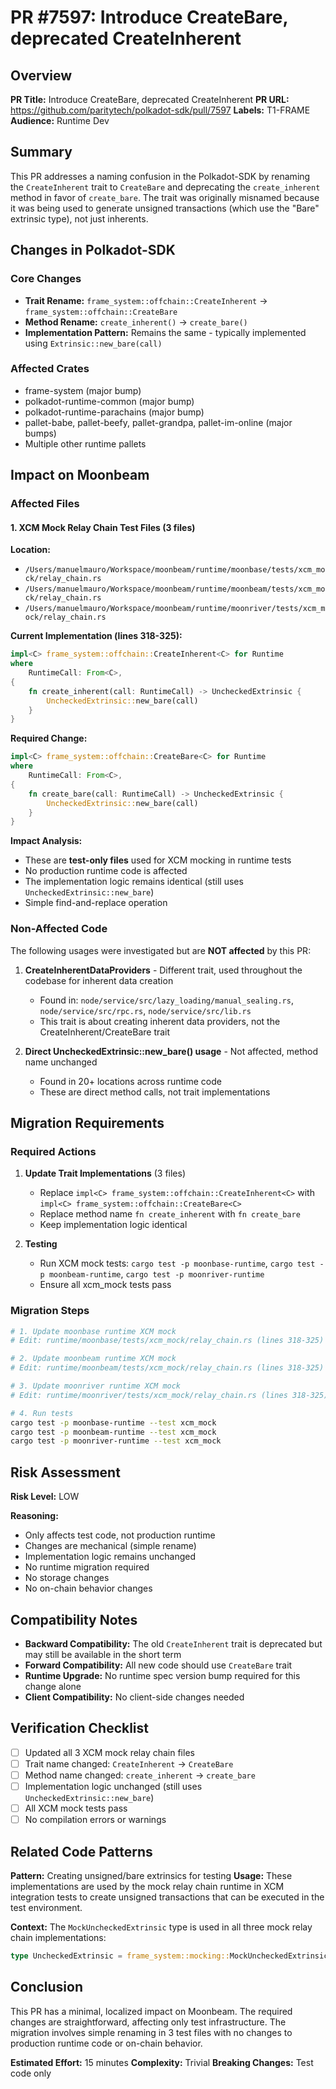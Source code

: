 # PR #7597: Introduce CreateBare, deprecated CreateInherent

## Overview
**PR Title:** Introduce CreateBare, deprecated CreateInherent
**PR URL:** https://github.com/paritytech/polkadot-sdk/pull/7597
**Labels:** T1-FRAME
**Audience:** Runtime Dev

## Summary
This PR addresses a naming confusion in the Polkadot-SDK by renaming the `CreateInherent` trait to `CreateBare` and deprecating the `create_inherent` method in favor of `create_bare`. The trait was originally misnamed because it was being used to generate unsigned transactions (which use the "Bare" extrinsic type), not just inherents.

## Changes in Polkadot-SDK

### Core Changes
- **Trait Rename:** `frame_system::offchain::CreateInherent` → `frame_system::offchain::CreateBare`
- **Method Rename:** `create_inherent()` → `create_bare()`
- **Implementation Pattern:** Remains the same - typically implemented using `Extrinsic::new_bare(call)`

### Affected Crates
- frame-system (major bump)
- polkadot-runtime-common (major bump)
- polkadot-runtime-parachains (major bump)
- pallet-babe, pallet-beefy, pallet-grandpa, pallet-im-online (major bumps)
- Multiple other runtime pallets

## Impact on Moonbeam

### Affected Files

#### 1. XCM Mock Relay Chain Test Files (3 files)
**Location:**
- `/Users/manuelmauro/Workspace/moonbeam/runtime/moonbase/tests/xcm_mock/relay_chain.rs`
- `/Users/manuelmauro/Workspace/moonbeam/runtime/moonbeam/tests/xcm_mock/relay_chain.rs`
- `/Users/manuelmauro/Workspace/moonbeam/runtime/moonriver/tests/xcm_mock/relay_chain.rs`

**Current Implementation (lines 318-325):**
```rust
impl<C> frame_system::offchain::CreateInherent<C> for Runtime
where
	RuntimeCall: From<C>,
{
	fn create_inherent(call: RuntimeCall) -> UncheckedExtrinsic {
		UncheckedExtrinsic::new_bare(call)
	}
}
```

**Required Change:**
```rust
impl<C> frame_system::offchain::CreateBare<C> for Runtime
where
	RuntimeCall: From<C>,
{
	fn create_bare(call: RuntimeCall) -> UncheckedExtrinsic {
		UncheckedExtrinsic::new_bare(call)
	}
}
```

**Impact Analysis:**
- These are **test-only files** used for XCM mocking in runtime tests
- No production runtime code is affected
- The implementation logic remains identical (still uses `UncheckedExtrinsic::new_bare`)
- Simple find-and-replace operation

### Non-Affected Code

The following usages were investigated but are **NOT affected** by this PR:

1. **CreateInherentDataProviders** - Different trait, used throughout the codebase for inherent data creation
   - Found in: `node/service/src/lazy_loading/manual_sealing.rs`, `node/service/src/rpc.rs`, `node/service/src/lib.rs`
   - This trait is about creating inherent data providers, not the CreateInherent/CreateBare trait

2. **Direct UncheckedExtrinsic::new_bare() usage** - Not affected, method name unchanged
   - Found in 20+ locations across runtime code
   - These are direct method calls, not trait implementations

## Migration Requirements

### Required Actions

1. **Update Trait Implementations** (3 files)
   - Replace `impl<C> frame_system::offchain::CreateInherent<C>` with `impl<C> frame_system::offchain::CreateBare<C>`
   - Replace method name `fn create_inherent` with `fn create_bare`
   - Keep implementation logic identical

2. **Testing**
   - Run XCM mock tests: `cargo test -p moonbase-runtime`, `cargo test -p moonbeam-runtime`, `cargo test -p moonriver-runtime`
   - Ensure all xcm_mock tests pass

### Migration Steps

```bash
# 1. Update moonbase runtime XCM mock
# Edit: runtime/moonbase/tests/xcm_mock/relay_chain.rs (lines 318-325)

# 2. Update moonbeam runtime XCM mock
# Edit: runtime/moonbeam/tests/xcm_mock/relay_chain.rs (lines 318-325)

# 3. Update moonriver runtime XCM mock
# Edit: runtime/moonriver/tests/xcm_mock/relay_chain.rs (lines 318-325)

# 4. Run tests
cargo test -p moonbase-runtime --test xcm_mock
cargo test -p moonbeam-runtime --test xcm_mock
cargo test -p moonriver-runtime --test xcm_mock
```

## Risk Assessment

**Risk Level:** LOW

**Reasoning:**
- Only affects test code, not production runtime
- Changes are mechanical (simple rename)
- Implementation logic remains unchanged
- No runtime migration required
- No storage changes
- No on-chain behavior changes

## Compatibility Notes

- **Backward Compatibility:** The old `CreateInherent` trait is deprecated but may still be available in the short term
- **Forward Compatibility:** All new code should use `CreateBare` trait
- **Runtime Upgrade:** No runtime spec version bump required for this change alone
- **Client Compatibility:** No client-side changes needed

## Verification Checklist

- [ ] Updated all 3 XCM mock relay chain files
- [ ] Trait name changed: `CreateInherent` → `CreateBare`
- [ ] Method name changed: `create_inherent` → `create_bare`
- [ ] Implementation logic unchanged (still uses `UncheckedExtrinsic::new_bare`)
- [ ] All XCM mock tests pass
- [ ] No compilation errors or warnings

## Related Code Patterns

**Pattern:** Creating unsigned/bare extrinsics for testing
**Usage:** These implementations are used by the mock relay chain runtime in XCM integration tests to create unsigned transactions that can be executed in the test environment.

**Context:** The `MockUncheckedExtrinsic` type is used in all three mock relay chain implementations:
```rust
type UncheckedExtrinsic = frame_system::mocking::MockUncheckedExtrinsic<Runtime>;
```

## Conclusion

This PR has a minimal, localized impact on Moonbeam. The required changes are straightforward, affecting only test infrastructure. The migration involves simple renaming in 3 test files with no changes to production runtime code or on-chain behavior.

**Estimated Effort:** 15 minutes
**Complexity:** Trivial
**Breaking Changes:** Test code only
